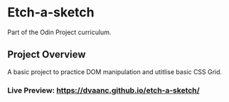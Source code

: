 
# Etch-a-sketch
 Part of the Odin Project curriculum.

## Project Overview
 A basic project to practice DOM manipulation and utitlise basic CSS Grid.
 
### Live Preview: **https://dvaanc.github.io/etch-a-sketch/**
